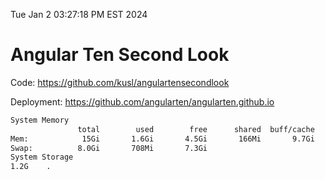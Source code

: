 Tue Jan  2 03:27:18 PM EST 2024

# Angular Ten Second Look

Code: https://github.com/kusl/angulartensecondlook

Deployment: https://github.com/angularten/angularten.github.io

```bash
System Memory
               total        used        free      shared  buff/cache   available
Mem:            15Gi       1.6Gi       4.5Gi       166Mi       9.7Gi        13Gi
Swap:          8.0Gi       708Mi       7.3Gi
System Storage
1.2G	.
```
